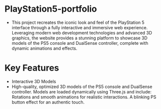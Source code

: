 # PlayStation5-portfolio
- This project recreates the iconic look and feel of the PlayStation 5 interface through a fully interactive and immersive web experience. Leveraging modern web development technologies and advanced 3D graphics, the website provides a stunning platform to showcase 3D models of the PS5 console and DualSense controller, complete with dynamic animations and effects.

# Key Features
- Interactive 3D Models
- High-quality, optimized 3D models of the PS5 console and DualSense controller.
Models are loaded dynamically using Three.js and include:
Rotations and smooth animations for realistic interactions.
A blinking PS button effect for an authentic touch.

